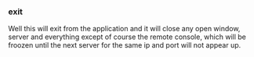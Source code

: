 ### exit ###
Well this will exit from the application and it will close any open window, server and everything except of course the remote console, which will be froozen until the next server for the same ip and port will not appear up.